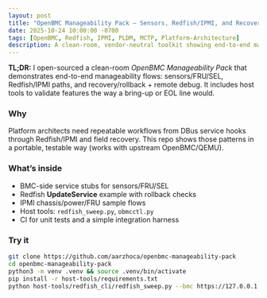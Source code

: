 ```yaml
---
layout: post
title: "OpenBMC Manageability Pack — Sensors, Redfish/IPMI, and Recovery"
date: 2025-10-24 10:00:00 -0700
tags: [OpenBMC, Redfish, IPMI, PLDM, MCTP, Platform-Architecture]
description: A clean-room, vendor-neutral toolkit showing end-to-end manageability flows on OpenBMC.
---
```


**TL;DR:** I open-sourced a clean-room *OpenBMC Manageability Pack* that demonstrates end-to-end manageability flows:
sensors/FRU/SEL, Redfish/IPMI paths, and recovery/rollback + remote debug. It includes host tools to validate features
the way a bring-up or EOL line would.

### Why
Platform architects need repeatable workflows from DBus service hooks through Redfish/IPMI and field recovery.
This repo shows those patterns in a portable, testable way (works with upstream OpenBMC/QEMU).

### What’s inside
- BMC-side service stubs for sensors/FRU/SEL
- Redfish **UpdateService** example with rollback checks
- IPMI chassis/power/FRU sample flows
- Host tools: `redfish_sweep.py`, `obmcctl.py`
- CI for unit tests and a simple integration harness

### Try it
```bash
git clone https://github.com/aarzhoca/openbmc-manageability-pack
cd openbmc-manageability-pack
python3 -m venv .venv && source .venv/bin/activate
pip install -r host-tools/requirements.txt
python host-tools/redfish_cli/redfish_sweep.py --bmc https://127.0.0.1:8443 --user root --password 0penBmc
